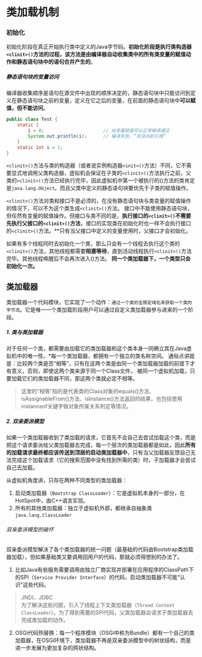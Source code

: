 # 类加载机制

### 初始化
初始化阶段在真正开始执行类中定义的Java字节码。**初始化阶段是执行类构造器`<clinit>()`方法的过程，该方法是由编译器自动收集类中的所有类变量的赋值动作和静态语句块中的语句合并产生的**。<br>
##### 静态语句块的变量访问
编译器收集顺序是语句在源文件中出现的顺序决定的，静态语句块中只能访问到定义在静态语句块之前的变量，定义在它之后的变量，在前面的静态语句块中**可以赋值，但不能访问**。
```java
public class Test {
	static {
		i = 0;						// 给变量赋值可以正常编译通过
		System.out.println(i);		// 编译失败，“非法向前引用”
	}
	static int i = 1;
}
```
`<clinit>()`方法与类的构造器（或者说实例构造器`<init>()`方法）不同，它不需要显式地调用父类构造器，虚拟机会保证在子类的`<clinit>()`方法执行之前，父类的`<clinit>()`方法已经执行完毕，因此虚拟机中第一个被执行的<clinit>()方法的类肯定是`java.lang.Object`。而且父类中定义的静态语句块要优先于子类的赋值操作。<br>

`<clinit>()`方法对类和接口不是必须的，在没有静态语句块与类变量的赋值操作的情况下，可以不为这个类生成`<clinit>()`方法。
接口中不能使用静态语句块，但任然有变量的赋值操作。但接口与类不同的是，**执行接口的`<clinit>()`不需要先执行父接口的`<clinit>()`方法**，接口的实现类在初始化时也一样不会执行接口的`<clinit>()`方法。**只有当父接口中定义的变量使用时，父接口才会初始化。<br> 

如果有多个线程同时去初始化一个类，那么只会有一个线程去执行这个类的`<clinit>()`方法，其他线程都需要**阻塞等待**，直到活动线程执行`<clinit>()`方法完毕。其他线程唤醒后不会再次进入<clinit>()方法。
**同一个类加载器下，一个类型只会初始化一次。**

## 类加载器
类加载器一个代码模块，它实现了一个动作：``通过一个类的全限定域名来获取一个类的字节流``。它是唯一一个类加载阶段用户可以通过自定义类加载器参与进来的一个阶段。<br>

##### 1. 类与类加载器
对于任何一个类，都需要由加载它的类加载器和这个类本身一同确立其在Java虚拟机中的唯一性，*每一个类加载器，都拥有一个独立的类名称空间。
通俗点讲就是：比较两个类是否“相等”，只有在这两个类是由同一个类加载器加载的前提下才有意义，否则，即使这两个类来源于同一个Class文件，
被同一个虚拟机加载，只要加载它们的类加载器不同，那这两个类就必定不相等。
> 这里的“相等”指的是代表类的Class对象的equals()方法、isAssignableFrom()方法、isInstance()方法返回的结果，也包括使用instanceof关键字做对象所属关系判定等情况。

##### 2. 双亲委派模型
如果一个类加载器收到了类加载的请求，它首先不会自己去尝试加载这个类，而是把这个请求委派给父类加载器去完成，每一个层次的类加载器都是如此，因此**所有的加载请求最终都应该传送到顶层的启动类加载器中**，只有当父加载器反馈自己无法完成这个加载请求（它的搜索范围中没有找到所需的类）时，子加载器才会尝试自己去加载。<br>

从虚拟机角度讲，只存在两种不同类型的类加载器：<br>
1. 启动类加载器（`Bootstrap ClassLoader`）：它是虚拟机本身的一部分，在HotSpot中，由C++语言实现。
2. 所有的其他类加载器：独立于虚拟机外部，都继承自抽象类`java.lang.ClassLoader`

###### 双亲委派模型的破坏
双亲委派模型解决了各个类加载器的统一问题（最基础的代码由Bootstrap类加载器加载），但如果基础类又要调用回用户的代码，那就必须得想别的办法了。
1. 比如Java有些服务需要调用由独立厂商实现并部署在应用程序的ClassPath下的SPI（`Service Provider Interface`）的代码，启动类加载器不可能“认识”这些代码。
> JNDI、JDBC  
为了解决这些问题，引入了线程上下文类加载器（`Thread Context ClassLoader`）。为了得到需要的SPI代码，父类加载器会请求子类加载器去完成类加载的动作。
2. OSGi代码热替换：每一个程序模块（OSGi中称为Bundle）都有一个自己的类加载器，在OSGi环境下，类加载器不再是双亲委派模型中的树状结构，而是进一步发展为更加复杂的网状结构。
